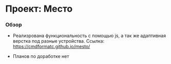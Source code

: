 # Проект: Место

### Обзор

* Реализрована функциональность с помощью js, а так же адаптивная верстка под разные устройства.
Ссылка: https://cmdformatc.github.io/mesto/




* Планов по доработке нет



